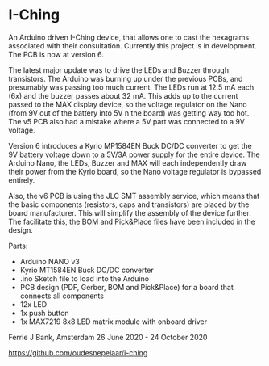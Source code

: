 # I-Ching
An Arduino driven I-Ching device, that allows one to cast the hexagrams associated with their consultation.
Currently this project is in development. The PCB is now at version 6.

The latest major update was to drive the LEDs and Buzzer through transistors.
The Arduino was burning up under the previous PCBs, and presumably was passing too much current.
The LEDs run at 12.5 mA each (6x) and the buzzer passes about 32 mA.
This adds up to the current passed to the MAX display device, so the voltage regulator on the Nano (from 9V out of the battery
into 5V n the board) was getting way too hot. The v5 PCB also had a mistake where a 5V part was connected to a 9V voltage.

Version 6 introduces a Kyrio MP1584EN Buck DC/DC converter to get the 9V battery voltage down to a 5V/3A power supply
for the entire device. The Arduino Nano, the LEDs, Buzzer and MAX will each independently draw their power from the Kyrio board,
so the Nano voltage regulator is bypassed entirely.

Also, the v6 PCB is using the JLC SMT assembly service, which means that the basic components (resistors, caps and
transistors) are placed by the board manufacturer. This will simplify the assembly of the device further.
The facilitate this, the BOM and Pick&Place files have been included in the design.

Parts:
 - Arduino NANO v3
 - Kyrio MT1584EN Buck DC/DC converter
 - .ino Sketch file to load into the Arduino
 - PCB design (PDF, Gerber, BOM and Pick&Place) for a board that connects all components
 - 12x LED
 - 1x push button
 - 1x MAX7219 8x8 LED matrix module with onboard driver

Ferrie J Bank,
Amsterdam 26 June 2020 - 24 October 2020

https://github.com/oudesnepelaar/i-ching
